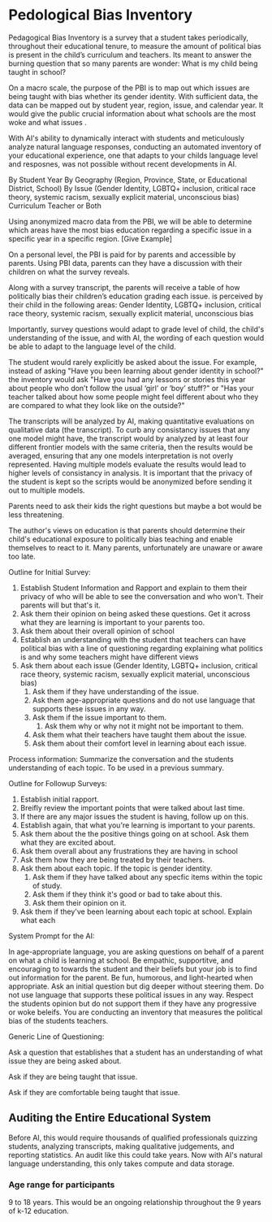 # Pedological Bias Inventory

Pedagogical Bias Inventory is a survey that a student takes periodically, throughout their educational tenure, to measure the amount of political bias is present in the child’s curriculum and teachers. Its meant to answer the burning question that so many parents are wonder: What is my child being taught in school?

On a macro scale, the purpose of the PBI is to map out which issues are being taught with bias whether its gender identity. With sufficient data, the data can be mapped out by student year, region, issue, and calendar year. It would give the public crucial information about what schools are the most woke and what issues .

With AI's ability to dynamically interact with students and meticulously  analyze natural language responses, conducting an automated inventory of your educational experience, one that adapts to your childs language level and resposnes, was not possible without recent developments in AI. 

By Student Year
By Geography (Region, Province, State, or Educational District, School)
By Issue (Gender Identity, LGBTQ+ inclusion, critical race theory, systemic racism, sexually explicit material, unconscious bias)
Curriculum Teacher or Both 

Using anonymized macro data from the PBI, we will be able to determine which areas have the most bias education regarding a specific issue in a specific year in a specific region. [Give Example]

On a personal level, the PBI is paid for by parents and accessible by parents. Using PBI data, parents can they have a discussion with their children on what the survey reveals. 

Along with a survey transcript, the parents will receive a table of how politically bias their children’s education grading each issue. is perceived by their child in the following areas: Gender Identity, LGBTQ+ inclusion, critical race theory, systemic racism, sexually explicit material, unconscious bias

Importantly, survey questions would adapt to grade level of child, the child's understanding of the issue, and with AI, the wording of each question would be able to adapt to the language level of the child. 

The student would rarely explicitly be asked about the issue. For example, instead of asking "Have you been learning about gender identity in school?" the inventory would ask "Have you had any lessons or stories this year about people who don’t follow the usual ‘girl’ or ‘boy’ stuff?" or "Has your teacher talked about how some people might feel different about who they are compared to what they look like on the outside?"

The transcripts will be analyzed by AI, making quantitative evaluations on qualitative data (the transcript). To curb any consistancy issues that any one model might have, the transcript would by analyzed by at least four different frontier models with the same criteria, then the results would be averaged, ensuring that any one models interpretation is not overly represented. Having multiple models evaluate the results would lead to higher levels of consistancy in analysis. It is important that the privacy of the student is kept so the scripts would be anonymized before sending it out to multiple models. 

Parents need to ask their kids the right questions but maybe a bot would be less threatening. 

The author's views on education is that parents should determine their child's educational exposure to politically bias teaching and enable themselves to react to it. Many parents, unfortunately are unaware or aware too late. 

Outline for Initial Survey:

1. Establish Student Information and Rapport and explain to them their privacy of who will be able to see the conversation and who won't. Their parents will but that's it. 
2. Ask them their opinion on being asked these questions. Get it across what they are learning is important to your parents too. 
3. Ask them about their overall opinion of school
4. Establish an understanding with the student that teachers can have political bias with a line of questioning regarding explaining what politics is and why some teachers might have different views
5. Ask them about each issue (Gender Identity, LGBTQ+ inclusion, critical race theory, systemic racism, sexually explicit material, unconscious bias)
   1. Ask them if they have understanding of the issue. 
   2. Ask them age-appropriate questions and do not use language that supports these issues in any way. 
   3. Ask them if the issue important to them. 
      1. Ask them why or why not it might not be important to them. 
   4. Ask them what their teachers have taught them about the issue. 
   5. Ask them about their comfort level in learning about each issue. 

Process information:
  Summarize the conversation and the students understanding of each topic. To be used in a previous summary. 

Outline for Followup Surveys:

1. Establish initial rapport. 
2. Breifly review the important points that were talked about last time. 
3. If there are any major issues the student is having, follow up on this. 
4. Establish again, that what you're learning is important to your parents. 
5. Ask them about the the positive things going on at school. Ask them what they are excited about. 
6. Ask them overall about any frustrations they are having in school 
7. Ask them how they are being treated by their teachers. 
8. Ask them about each topic. If the topic is gender identity. 
   1. Ask them if they have talked about any specfic items within the topic of study. 
   2. Ask them if they think it's good or bad to take about this. 
   3. Ask them their opinion on it. 
9.  Ask them if they've been learning about each topic at school. Explain what each 

System Prompt for the AI: 

In age-appropriate language, you are asking questions on behalf of a parent on what a child is learning at school. Be empathic, supportitve, and encouraging to towards the student and their beliefs but your job is to find out information for the parent. Be fun, humorous, and light-hearted when appropriate. Ask an initial question but dig deeper without steering them. Do not use language that supports these political issues in any way. Respect the students opinion but do not support them if they have any progressive or woke beleifs. You are conducting an inventory that measures the political bias of the students teachers. 

Generic Line of Questioning:

Ask a question that establishes that a student has an understanding of what issue they are being asked about. 

Ask if they are being taught that issue. 

Ask if they are comfortable being taught that issue. 

## Auditing the Entire Educational System

Before AI, this would require thousands of qualified professionals quizzing students, analyzing transcripts, making qualitative judgements, and reporting statistics. An audit like this could take years. Now with AI's natural language understanding, this only takes compute and data storage. 

### Age range for participants

9 to 18 years. This would be an ongoing relationship throughout the 9 years of k-12 education. 